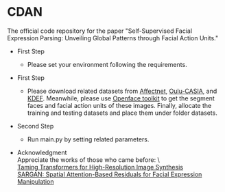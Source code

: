 # CDAN
The official code repository for the paper "Self-Supervised Facial Expression Parsing: Unveiling Global Patterns through Facial Action Units."


* First Step
  * Please set your environment following the requirements.


* First Step
  * Please download related datasets from [Affectnet](http://mohammadmahoor.com/affectnet/), [Oulu-CASIA](https://www.oulu.fi/en), and [KDEF](http://www.emotionlab.se/kdef/). Meanwhile, please use [Openface toolkit](https://github.com/TadasBaltrusaitis/OpenFace) to get the segment faces and facial action units of these images. Finally, allocate the training and testing datasets and place them under folder datasets.


* Second Step
  * Run main.py by setting related parameters.


* Acknowledgment \
 Appreciate the works of those who came before: \   
 [Taming Transformers for High-Resolution Image Synthesis](https://arxiv.org/abs/2012.09841) \
 [SARGAN: Spatial Attention-Based Residuals for Facial Expression Manipulation](https://ieeexplore.ieee.org/abstract/document/10065495)
